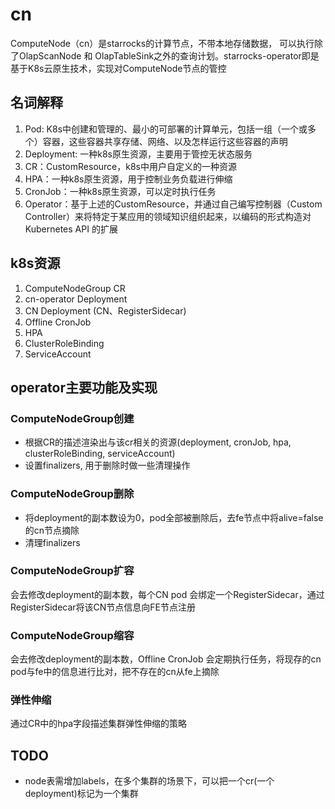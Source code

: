 # cn

ComputeNode（cn）是starrocks的计算节点，不带本地存储数据，
可以执行除了OlapScanNode 和 OlapTableSink之外的查询计划。starrocks-operator即是基于K8s云原生技术，实现对ComputeNode节点的管控

## 名词解释
1. Pod: K8s中创建和管理的、最小的可部署的计算单元，包括一组（一个或多个）容器，这些容器共享存储、网络、以及怎样运行这些容器的声明
2. Deployment: 一种k8s原生资源，主要用于管控无状态服务
3. CR：CustomResource，k8s中用户自定义的一种资源
4. HPA：一种k8s原生资源，用于控制业务负载进行伸缩
5. CronJob：一种k8s原生资源，可以定时执行任务
6. Operator：基于上述的CustomResource，并通过自己编写控制器（Custom Controller）来将特定于某应用的领域知识组织起来，以编码的形式构造对 Kubernetes API 的扩展


## k8s资源

1. ComputeNodeGroup CR
2. cn-operator Deployment
3. CN Deployment (CN、RegisterSidecar)
4. Offline CronJob
5. HPA
6. ClusterRoleBinding
7. ServiceAccount

## operator主要功能及实现

### ComputeNodeGroup创建

* 根据CR的描述渲染出与该cr相关的资源(deployment, cronJob, hpa, clusterRoleBinding, serviceAccount)
* 设置finalizers, 用于删除时做一些清理操作

### ComputeNodeGroup删除

* 将deployment的副本数设为0，pod全部被删除后，去fe节点中将alive=false的cn节点摘除
* 清理finalizers

### ComputeNodeGroup扩容

会去修改deployment的副本数，每个CN pod 会绑定一个RegisterSidecar，通过RegisterSidecar将该CN节点信息向FE节点注册

### ComputeNodeGroup缩容

会去修改deployment的副本数，Offline CronJob 会定期执行任务，将现存的cn pod与fe中的信息进行比对，把不存在的cn从fe上摘除

### 弹性伸缩

通过CR中的hpa字段描述集群弹性伸缩的策略

## TODO

- node表需增加labels，在多个集群的场景下，可以把一个cr(一个deployment)标记为一个集群
